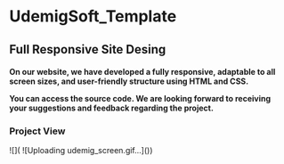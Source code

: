 # UdemigSoft_Template

<h2> Full Responsive Site Desing </h2>

<h4> On our website, we have developed a fully responsive, adaptable to all screen sizes, and user-friendly structure using HTML and CSS. 
  
You can access the source code. We are looking forward to receiving your suggestions and feedback regarding the project. </h4>

<h3> Project View </h3>
![]( ![Uploading udemig_screen.gif…]())

